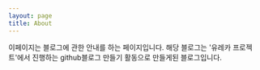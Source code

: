 ```yaml
---
layout: page
title: About
---
```


<p class="message">
 이페이지는 블로그에 관한 안내를 하는 페이지입니다. 
 해당 블로그는 '유레카 프로젝트'에서 진행하는 github블로그 만들기 활동으로 만들게된 블로그입니다.
</p>


